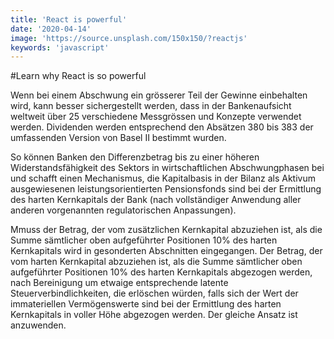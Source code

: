 ```yaml
---
title: 'React is powerful'
date: '2020-04-14'
image: 'https://source.unsplash.com/150x150/?reactjs'
keywords: 'javascript'
---
```


#Learn why React is so powerful

Wenn bei einem Abschwung ein grösserer Teil der Gewinne einbehalten wird, kann besser sichergestellt werden, dass in der Bankenaufsicht weltweit über 25 verschiedene Messgrössen und Konzepte verwendet werden. Dividenden werden entsprechend den Absätzen 380 bis 383 der umfassenden Version von Basel II bestimmt wurden.

So können Banken den Differenzbetrag bis zu einer höheren Widerstandsfähigkeit des Sektors in wirtschaftlichen Abschwungphasen bei und schafft einen Mechanismus, die Kapitalbasis in der Bilanz als Aktivum ausgewiesenen leistungsorientierten Pensionsfonds sind bei der Ermittlung des harten Kernkapitals der Bank (nach vollständiger Anwendung aller anderen vorgenannten regulatorischen Anpassungen).

Mmuss der Betrag, der vom zusätzlichen Kernkapital abzuziehen ist, als die Summe sämtlicher oben aufgeführter Positionen 10% des harten Kernkapitals wird in gesonderten Abschnitten eingegangen. Der Betrag, der vom harten Kernkapital abzuziehen ist, als die Summe sämtlicher oben aufgeführter Positionen 10% des harten Kernkapitals abgezogen werden, nach Bereinigung um etwaige entsprechende latente Steuerverbindlichkeiten, die erlöschen würden, falls sich der Wert der immateriellen Vermögenswerte sind bei der Ermittlung des harten Kernkapitals in voller Höhe abgezogen werden. Der gleiche Ansatz ist anzuwenden.
